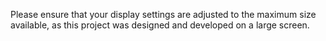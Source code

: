 Please ensure that your display settings are adjusted to the maximum size available, as this project was designed and developed on a large screen.

